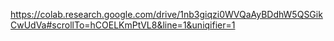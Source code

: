 https://colab.research.google.com/drive/1nb3giqzi0WVQaAyBDdhW5QSGikCwUdVa#scrollTo=hCOELKmPtVL8&line=1&uniqifier=1
